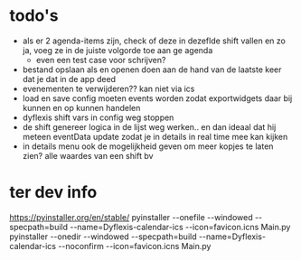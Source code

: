 # todo's

- als er 2 agenda-items zijn, check of deze in dezeflde shift vallen en zo ja, voeg ze in de juiste volgorde toe aan ge
  agenda
    - even een test case voor schrijven?
- bestand opslaan als en openen doen aan de hand van de laatste keer dat je dat in de app deed
- evenementen te verwijderen?? kan niet via ics
- load en save config moeten events worden zodat exportwidgets daar bij kunnen en op kunnen handelen
- dyflexis shift vars in config weg stoppen
- de shift genereer logica in de lijst weg werken.. en dan ideaal dat hij meteen eventData update zodat je in details in
  real time mee kan kijken
- in details menu ook de mogelijkheid geven om meer kopjes te laten zien? alle waardes van een shift bv

# ter dev info

https://pyinstaller.org/en/stable/
pyinstaller --onefile --windowed --specpath=build --name=Dyflexis-calendar-ics --icon=favicon.icns Main.py
pyinstaller --onedir --windowed --specpath=build --name=Dyflexis-calendar-ics --noconfirm --icon=favicon.icns Main.py